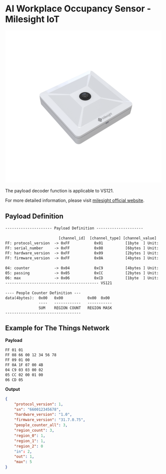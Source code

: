 # AI Workplace Occupancy Sensor - Milesight IoT

![VS121](VS121.png)

The payload decoder function is applicable to VS121.

For more detailed information, please visit [milesight official website](https://www.milesight-iot.com).

## Payload Definition

```
--------------------- Payload Definition ---------------------

                        [channel_id]  [channel_type] [channel_value]
FF: protocol_version  -> 0xFF           0x01          [1byte  ] Unit:
FF: serial_number     -> 0xFF           0x08          [6bytes ] Unit:
FF: hardware_version  -> 0xFF           0x09          [2bytes ] Unit:
FF: firmware_version  -> 0xFF           0x0A          [4bytes ] Unit:

04: counter           -> 0x04           0xC9          [4bytes ] Unit:
05: passing           -> 0x05           0xCC          [2bytes ] Unit:
06: max               -> 0x06           0xCD          [1byte  ] Unit:
------------------------------------------ VS121

---- People Counter Definition ---
data(4bytes):  0x00   0x00           0x00  0x00
               ----   ------------   -----------
               SUM    REGION COUNT   REGION MASK
----------------------------------

```

## Example for The Things Network

**Payload**

```
FF 01 01
FF 08 66 00 12 34 56 78
FF 09 01 00
FF 0A 1F 07 00 4B
04 C9 03 03 00 02
05 CC 02 00 01 00
06 CD 05
```

**Output**

```json
{
    "protocol_version": 1,
    "sn": "660012345678",
    "hardware_version": "1.0",
    "firmware_version": "31.7.0.75",
    "people_counter_all": 3,
    "region_count": 3,
    "region_0": 1,
    "region_1": 1,
    "region_2": 0
    "in": 2,
    "out": 1,
    "max": 5
}
```
